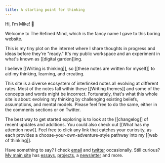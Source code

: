 ```yaml
---
title: A starting point for thinking
---
```

Hi, I’m Mike! 👋

Welcome to The Refined Mind, which is the fancy name I gave to this boring website.

This is my tiny plot on the internet where I share thoughts in progress and ideas before they're "ready." It's my public workspace and an experiment in what's known as [[digital garden]]ing.

I believe [[Writing is thinking]], so [[these notes are written for myself]] to aid my thinking, learning, and creating.

This site is a diverse ecosystem of interlinked notes all evolving at different rates. Most of the notes fall within these [[Writing themes]] and some of the concepts and words might be incorrect. Fortunately, that's what this whole site is about: evolving my thinking by challenging existing beliefs, assumptions, and mental models. Please feel free to do the same, either in the comments sections or on Twitter.

The best way to get started exploring is to look at the [[changelog]] of recent updates and additions. You could also check out [[What has my attention now]]. Feel free to click any link that catches your curiosity, as each provides a choose-your-own-adventure-style pathway into my [[web of thinking]].

Have something to say? I check [email](mailto:letstalk@miketannenbaum.com) and [twitter](https://twitter.com/miketnnnbm) occasionally. Still curious? [My main site](https://miketannenbaum.com) has [essays](https://miketannenbaum.com/writings), [projects](https://miketannenbaum.com/projects), a [newsletter](https://miketannenbaum.com/signup) and more.
